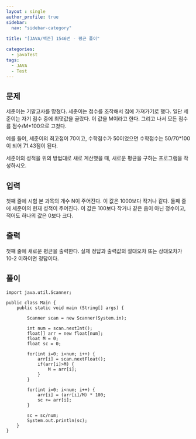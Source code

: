 ```yaml
---
layout : single
author_profile: true
sidebar: 
  nav: "sidebar-category"
  
title: "[JAVA/백준] 1546번 - 평균 풀이"

categories:
  - javaTest
tags:
  - JAVA
  - Test
---
```



## 문제

세준이는 기말고사를 망쳤다. 세준이는 점수를 조작해서 집에 가져가기로 했다. 일단 세준이는 자기 점수 중에 최댓값을 골랐다. 이 값을 M이라고 한다. 그리고 나서 모든 점수를 점수/M*100으로 고쳤다.

예를 들어, 세준이의 최고점이 70이고, 수학점수가 50이었으면 수학점수는 50/70*100이 되어 71.43점이 된다.

세준이의 성적을 위의 방법대로 새로 계산했을 때, 새로운 평균을 구하는 프로그램을 작성하시오.

## 입력

첫째 줄에 시험 본 과목의 개수 N이 주어진다. 이 값은 1000보다 작거나 같다. 둘째 줄에 세준이의 현재 성적이 주어진다. 이 값은 100보다 작거나 같은 음이 아닌 정수이고, 적어도 하나의 값은 0보다 크다.

## 출력

첫째 줄에 새로운 평균을 출력한다. 실제 정답과 출력값의 절대오차 또는 상대오차가 10-2  이하이면 정답이다.

## 풀이

~~~
import java.util.Scanner;

public class Main {
	public static void main (String[] args) {
		
		Scanner scan = new Scanner(System.in);
		
		int num = scan.nextInt();
		float[] arr = new float[num];
		float M = 0;
		float sc = 0;
		
		for(int i=0; i<num; i++) {
			arr[i] = scan.nextFloat();
			if(arr[i]>M) {
				M = arr[i];
			}
		}
		
		for(int i=0; i<num; i++) {
			arr[i] = (arr[i]/M) * 100;
			sc += arr[i];
		}
		
		sc = sc/num;
		System.out.println(sc);
	}
}
~~~
